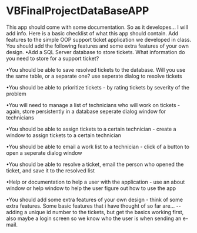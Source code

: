 # VBFinalProjectDataBaseAPP
This app should come with some documentation. So as it developes... I will add info. Here is a basic checklist of what this app should contain. 
Add features to the simple OOP support ticket application we developed in class. You should add the following features and some extra features of your own design.
•Add a SQL Server database to store tickets. What information do you need to store for a support ticket?


•You should be able to save resolved tickets to the database. Will you use the same table, or a separate one?
use seperate dialog to resolve tickets 

•You should be able to prioritize tickets - by rating tickets by severity of the problem 

•You will need to manage a list of technicians who will work on tickets - again, store persistently in a database
seperate dialog window for technicians

•You should be able to assign tickets to a certain technician - create a window to assign tickets to a certain technician

•You should be able to email a work list to a technician - click of a button to open a seperate dialog window 

•You should be able to resolve a ticket, email the person who opened the ticket, and save it to the resolved list 

•Help or documentation to help a user with the application  - use an about window or help window to help the user figure out how to use the app

•You should add some extra features of your own design - think of some extra features. 
Some basic features that i have thought of so far are... 
-- adding a unique id number to the tickets, but get the basics working first, also maybe a login screen so we know who the user is when sending an e-mail. 
